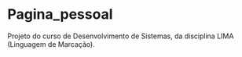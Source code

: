 # Pagina_pessoal
Projeto do curso de Desenvolvimento de Sistemas, da disciplina LIMA (Linguagem de Marcação).
